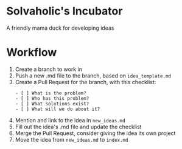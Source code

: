 # Solvaholic's Incubator
A friendly mama duck for developing ideas

# Workflow
1. Create a branch to work in
2. Push a new .md file to the branch, based on `idea_template.md`
3. Create a Pull Request for the branch, with this checklist:
    ```
    - [ ] What is the problem?
    - [ ] Who has this problem?
    - [ ] What solutions exist?
    - [ ] What will we do about it?
    ```
4. Mention and link to the idea in `new_ideas.md`
5. Fill out the idea's .md file and update the checklist
6. Merge the Pull Request, consider giving the idea its own project
7. Move the idea from `new_ideas.md` to `index.md`
